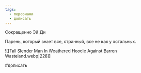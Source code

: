 ```yaml
---
tags:
  - персонажи
  - дописать
---
```


Сокращенно Эй Ди

Парень, который знает все, странный, все не как у остальных.

![[Tall Slender Man In Weathered Hoodie Against Barren Wasteland.webp|228]]


#дописать